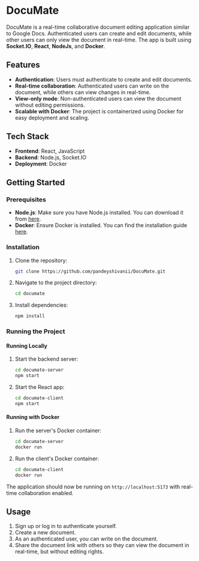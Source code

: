 # DocuMate

DocuMate is a real-time collaborative document editing application similar to Google Docs. Authenticated users can create and edit documents, while other users can only view the document in real-time. The app is built using **Socket.IO**, **React**, **NodeJs**, and **Docker**.

## Features

- **Authentication**: Users must authenticate to create and edit documents.
- **Real-time collaboration**: Authenticated users can write on the document, while others can view changes in real-time.
- **View-only mode**: Non-authenticated users can view the document without editing permissions.
- **Scalable with Docker**: The project is containerized using Docker for easy deployment and scaling.

## Tech Stack

- **Frontend**: React, JavaScript
- **Backend**: Node.js, Socket.IO
- **Deployment**: Docker

## Getting Started

### Prerequisites

- **Node.js**: Make sure you have Node.js installed. You can download it from [here](https://nodejs.org/).
- **Docker**: Ensure Docker is installed. You can find the installation guide [here](https://docs.docker.com/get-docker/).

### Installation

1. Clone the repository:
    ```bash
    git clone https://github.com/pandeyshivanii/DocuMate.git
    ```

2. Navigate to the project directory:
    ```bash
    cd documate
    ```

3. Install dependencies:
    ```bash
    npm install
    ```

### Running the Project

#### Running Locally

1. Start the backend server:
    ```bash
    cd documate-server
    npm start
    ```

2. Start the React app:
    ```bash
    cd documate-client
    npm start
    ```

#### Running with Docker

1. Run the server's Docker container:
    ```bash
    cd documate-server
    docker run
    ```

2. Run the client's Docker container:
    ```bash
    cd documate-client
    docker run
    ```

The application should now be running on `http://localhost:5173` with real-time collaboration enabled.

## Usage

1. Sign up or log in to authenticate yourself.
2. Create a new document.
3. As an authenticated user, you can write on the document.
4. Share the document link with others so they can view the document in real-time, but without editing rights.
